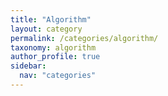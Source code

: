 ```yaml
---
title: "Algorithm"
layout: category
permalink: /categories/algorithm/
taxonomy: algorithm
author_profile: true
sidebar:
  nav: "categories"
---
```


